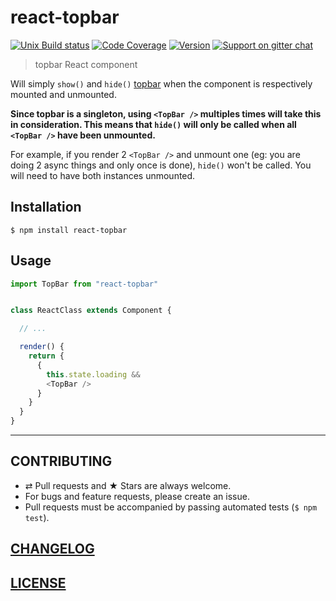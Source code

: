 # react-topbar

[![Unix Build status](https://img.shields.io/travis/MoOx/react-topbar/master.svg?branch=master&label=unix%20build)](https://travis-ci.org/MoOx/react-topbar)
[![Code Coverage](https://img.shields.io/coveralls/MoOx/react-topbar/master.svg)](https://coveralls.io/github/MoOx/react-topbar)
[![Version](https://img.shields.io/npm/v/react-topbar.svg)](https://github.com/MoOx/react-topbar/blob/master/CHANGELOG.md)
[![Support on gitter chat](https://img.shields.io/badge/support-gitter%20chat-E40255.svg)](https://gitter.im/MoOx/react-topbar)

> topbar React component

Will simply `show()` and `hide()` [topbar](https://github.com/buunguyen/topbar)
when the component is respectively mounted and unmounted.

**Since topbar is a singleton, using `<TopBar />` multiples times will
take this in consideration. This means that `hide()` will only be called when
all `<TopBar />` have been unmounted.**

For example, if you render 2 `<TopBar />` and unmount one (eg: you are doing 2
async things and only once is done), `hide()` won't be called.
You will need to have both instances unmounted.

## Installation

```console
$ npm install react-topbar
```

## Usage

```js
import TopBar from "react-topbar"


class ReactClass extends Component {

  // ...

  render() {
    return {
      {
        this.state.loading &&
        <TopBar />
      }
    }
  }
}
```

---

## CONTRIBUTING

* ⇄ Pull requests and ★ Stars are always welcome.
* For bugs and feature requests, please create an issue.
* Pull requests must be accompanied by passing automated tests (`$ npm test`).

## [CHANGELOG](CHANGELOG.md)

## [LICENSE](LICENSE)
